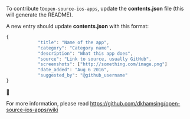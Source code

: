 To contribute to`open-source-ios-apps`, update the **contents.json** file (this will generate the README).

A new entry should update **contents.json** with this format:

```js
{
            "title": "Name of the app",
            "category": "Category name",
            "description": "What this app does",
            "source": "Link to source, usually GitHub",
            "screenshots": ["http://something.com/image.png"]
            "date_added": "Aug 6 2016",
            "suggested_by": "@github_username"
}
```

:tada:

For more information, please read https://github.com/dkhamsing/open-source-ios-apps/wiki
